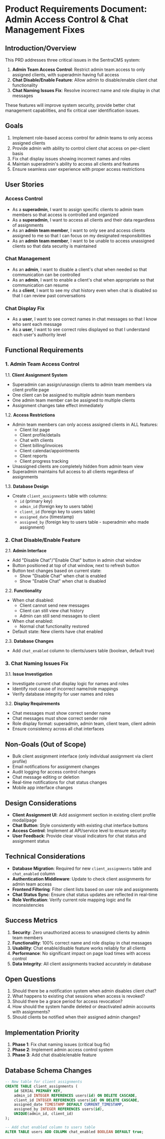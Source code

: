 # Product Requirements Document: Admin Access Control & Chat Management Fixes

## Introduction/Overview

This PRD addresses three critical issues in the SentraCMS system:
1. **Admin Team Access Control**: Restrict admin team access to only assigned clients, with superadmin having full access
2. **Chat Disable/Enable Feature**: Allow admin to disable/enable client chat functionality
3. **Chat Naming Issues Fix**: Resolve incorrect name and role display in chat messages

These features will improve system security, provide better chat management capabilities, and fix critical user identification issues.

## Goals

1. Implement role-based access control for admin teams to only access assigned clients
2. Provide admin with ability to control client chat access on per-client basis
3. Fix chat display issues showing incorrect names and roles
4. Maintain superadmin's ability to access all clients and features
5. Ensure seamless user experience with proper access restrictions

## User Stories

### Access Control
- As a **superadmin**, I want to assign specific clients to admin team members so that access is controlled and organized
- As a **superadmin**, I want to access all clients and their data regardless of assignments
- As an **admin team member**, I want to only see and access clients assigned to me so that I can focus on my designated responsibilities
- As an **admin team member**, I want to be unable to access unassigned clients so that data security is maintained

### Chat Management
- As an **admin**, I want to disable a client's chat when needed so that communication can be controlled
- As an **admin**, I want to enable a client's chat when appropriate so that communication can resume
- As a **client**, I want to see my chat history even when chat is disabled so that I can review past conversations

### Chat Display Fix
- As a **user**, I want to see correct names in chat messages so that I know who sent each message
- As a **user**, I want to see correct roles displayed so that I understand each user's authority level

## Functional Requirements

### 1. Admin Team Access Control

1.1. **Client Assignment System**
   - Superadmin can assign/unassign clients to admin team members via client profile page
   - One client can be assigned to multiple admin team members
   - One admin team member can be assigned to multiple clients
   - Assignment changes take effect immediately

1.2. **Access Restrictions**
   - Admin team members can only access assigned clients in ALL features:
     - Client list page
     - Client profile/details
     - Chat with clients
     - Client billing/invoices
     - Client calendar/appointments
     - Client reports
     - Client progress tracking
   - Unassigned clients are completely hidden from admin team view
   - Superadmin maintains full access to all clients regardless of assignments

1.3. **Database Design**
   - Create `client_assignments` table with columns:
     - `id` (primary key)
     - `admin_id` (foreign key to users table)
     - `client_id` (foreign key to users table)
     - `assigned_date` (timestamp)
     - `assigned_by` (foreign key to users table - superadmin who made assignment)

### 2. Chat Disable/Enable Feature

2.1. **Admin Interface**
   - Add "Disable Chat"/"Enable Chat" button in admin chat window
   - Button positioned at top of chat window, next to refresh button
   - Button text changes based on current state:
     - Show "Disable Chat" when chat is enabled
     - Show "Enable Chat" when chat is disabled

2.2. **Functionality**
   - When chat disabled:
     - Client cannot send new messages
     - Client can still view chat history
     - Admin can still send messages to client
   - When chat enabled:
     - Normal chat functionality restored
   - Default state: New clients have chat enabled

2.3. **Database Changes**
   - Add `chat_enabled` column to clients/users table (boolean, default true)

### 3. Chat Naming Issues Fix

3.1. **Issue Investigation**
   - Investigate current chat display logic for names and roles
   - Identify root cause of incorrect name/role mappings
   - Verify database integrity for user names and roles

3.2. **Display Requirements**
   - Chat messages must show correct sender name
   - Chat messages must show correct sender role
   - Role display format: superadmin, admin team, client team, client admin
   - Ensure consistency across all chat interfaces

## Non-Goals (Out of Scope)

- Bulk client assignment interface (only individual assignment via client profile)
- Email notifications for assignment changes
- Audit logging for access control changes
- Chat message editing or deletion
- Real-time notifications for chat status changes
- Mobile app interface changes

## Design Considerations

- **Client Assignment UI**: Add assignment section in existing client profile modal/page
- **Chat Button**: Style consistently with existing chat interface buttons
- **Access Control**: Implement at API/service level to ensure security
- **User Feedback**: Provide clear visual indicators for chat status and assignment status

## Technical Considerations

- **Database Migration**: Required for new `client_assignments` table and `chat_enabled` column
- **Authentication Middleware**: Update to check client assignments for admin team access
- **Frontend Filtering**: Filter client lists based on user role and assignments
- **Chat Status Sync**: Ensure chat status updates are reflected in real-time
- **Role Verification**: Verify current role mapping logic and fix inconsistencies

## Success Metrics

1. **Security**: Zero unauthorized access to unassigned clients by admin team members
2. **Functionality**: 100% correct name and role display in chat messages
3. **Usability**: Chat enable/disable feature works reliably for all clients
4. **Performance**: No significant impact on page load times with access control
5. **Data Integrity**: All client assignments tracked accurately in database

## Open Questions

1. Should there be a notification system when admin disables client chat?
2. What happens to existing chat sessions when access is revoked?
3. Should there be a grace period for access revocation?
4. How should the system handle deleted or deactivated admin accounts with assignments?
5. Should clients be notified when their assigned admin changes?

## Implementation Priority

1. **Phase 1**: Fix chat naming issues (critical bug fix)
2. **Phase 2**: Implement admin access control system
3. **Phase 3**: Add chat disable/enable feature

## Database Schema Changes

```sql
-- New table for client assignments
CREATE TABLE client_assignments (
    id SERIAL PRIMARY KEY,
    admin_id INTEGER REFERENCES users(id) ON DELETE CASCADE,
    client_id INTEGER REFERENCES users(id) ON DELETE CASCADE,
    assigned_date TIMESTAMP DEFAULT CURRENT_TIMESTAMP,
    assigned_by INTEGER REFERENCES users(id),
    UNIQUE(admin_id, client_id)
);

-- Add chat enabled column to users table
ALTER TABLE users ADD COLUMN chat_enabled BOOLEAN DEFAULT true;
``` 